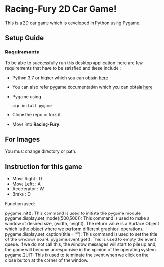 # Racing-Fury 2D Car Game!

This is a 2D car game which is developed in Python using Pygame.

## Setup Guide

### Requirements

To be able to successfully run this desktop application there are few requirements that have to be 
satisfied and these include :

- Python 3.7 or higher 
  which you can obtain [here](https://www.python.org/downloads/)
  
- You can also refer pygame documentation 
  which you can obtain [here](https://www.pygame.org/contribute.html)
  
- Pygame using
    
  ```
  pip install pygame
  ```

 - Clone the repo or fork it.

 - Move into **Racing-Fury**.
 
 ## For Images
 
 You must change directory or path.
 
 ## Instruction for this game
 
 - Move Right : D
 - Move Leftt : A
 - Accelerator : W
 - Brake : D
 
Function used:

pygame.init(): This command is used to initiate the pygame module.
pygame.display.set_mode((500,500)): This command is used to make a window of desired size, (width, height). The return value is a Surface Object which is the object where we perform different graphical operations.
pygame.display.set_caption(title = “”): This command is used to set the title of the window/ board.
pygame.event.get(): This is used to empty the event queue. If we do not call this, the window messages will start to pile up and, the game will become unresponsive in the opinion of the operating system.
pygame.QUIT: This is used to terminate the event when we click on the close button at the corner of the window.
